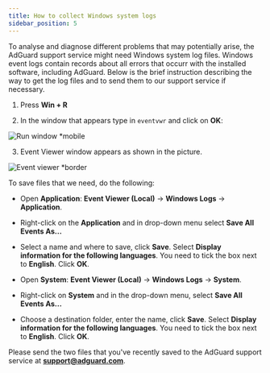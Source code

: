```yaml
---
title: How to collect Windows system logs
sidebar_position: 5
---
```


To analyse and diagnose different problems that may potentially arise, the AdGuard support service might need Windows system log files. Windows event logs contain records about all errors that occurr with the installed software, including AdGuard. Below is the brief instruction describing the way to get the log files and to send them to our support service if necessary. 

1. Press **Win + R**

2. In the window that appears type in `eventvwr` and click on **OK**:

![Run window *mobile](https://cdn.adtidy.org/public/Adguard/kb/newscreenshots/En/eng_event_logs_1.png)

3. Event Viewer window appears as shown in the picture.

![Event viewer *border](https://cdn.adtidy.org/public/Adguard/kb/newscreenshots/En/eng_event_logs_2.png)

To save files that we need, do the following:

- Open **Application**: **Event Viewer (Local)** → **Windows Logs** → **Application**.

- Right-click on the **Application** and in drop-down menu select **Save All Events As...**

- Select a name and where to save, click **Save**. Select **Display information for the following languages**. You need to tick the box next to **English**. Click **OK**.

- Open **System**: **Event Viewer (Local)** → **Windows Logs** →  **System**.

- Right-click on **System** and in the drop-down menu, select **Save All Events As...**

- Choose a destination folder, enter the name, click **Save**. Select **Display information for the following languages**. You need to tick the box next to **English**. Click **OK**. 

Please send the two files that you've recently saved to the AdGuard support service at **support@adguard.com**.
